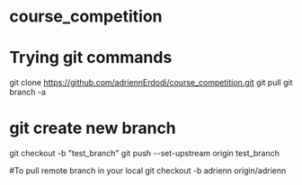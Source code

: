 # course_competition

# Trying git commands

git clone https://github.com/adriennErdodi/course_competition.git
git pull
git branch -a


# git create new branch
git checkout -b "test_branch"
git push --set-upstream origin test_branch


#To pull remote branch in your local
git checkout -b adrienn origin/adrienn
